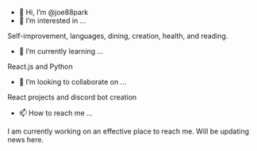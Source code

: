 - 👋 Hi, I’m @joe88park
- 👀 I’m interested in ...

Self-improvement, languages, dining, creation, health, and reading. 

- 🌱 I’m currently learning ...

React.js and Python

- 💞️ I’m looking to collaborate on ...

React projects and discord bot creation

- 📫 How to reach me ...

I am currently working on an effective place to reach me. Will be updating news here. 

<!---
joe88park/joe88park is a ✨ special ✨ repository because its `README.md` (this file) appears on your GitHub profile.
You can click the Preview link to take a look at your changes.
--->
